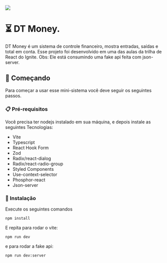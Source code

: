 <img src="https://i.imgur.com/Dz0dDKd.png">



# ⏳ DT Money.
DT Money é um sistema de controle financeiro, mostra entradas, saídas e total em conta. Esse projeto foi desenvolvido em uma das aulas da trilha de React do Ignite.
Obs: Ele está consumindo uma fake api feita com json-server.



## 🚀 Começando

Para começar a usar esse mini-sistema você deve seguir os seguintes passos.  


### 📋 Pré-requisitos

Você precisa ter nodejs instalado em sua máquina, e depois instale as seguintes Tecnologias:

* Vite
* Typescript
* React Hook Form
* Zod
* Radix/react-dialog
* Radix/react-radio-group
* Styled Components
* Use-context-selector
* Phosphor-react
* Json-server




### 🔧 Instalação

Execute os seguintes comandos

```
npm install
```

E repita para rodar o vite:

```
npm run dev
```
e para rodar a fake api:

```
npm run dev:server
```